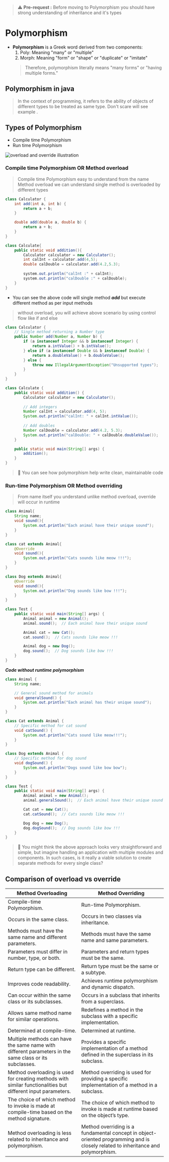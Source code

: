 > ⚠️ **Pre-request :** Before moving to Polymorphism you should have strong understanding of inheritance and it's types

# Polymorphism
- **Polymorphism** is a Greek word derived from two components:
  1. Poly: Meaning "many" or "multiple"
  2. Morph: Meaning "form" or "shape" or "duplicate" or "imitate"
  >Therefore, polymorphism literally means "many forms" or "having multiple forms."

## Polymorphism in java
>In the context of programming, it refers to the ability of objects of different types to be treated as  same type.
>Don't scare will see example .

## Types of Polymorphism
- Compile time Polymorphism
- Run time Polymorphism

![overload and override illustration](https://scaler.com/topics/images/overloading-and-overriding-in-python-1.webp)

### Compile time Polymorphism OR Method overload

>Compile time Polymorphism easy to understand from the name Method overload
>we can understand single method is overloaded by different types

```java
class Calculator {
    int add(int a, int b) {
        return a + b;
    }

    double add(double a, double b) {
        return a + b;
    }
}

class Calculate{
    public static void addition(){
        Calculator calculator = new Calculator();
        int calInt = calculator.add(4,5);
        double calDouble = calculator.add(4.2,5.3);
        
        system.out.println("calInt :" + calInt);
        system.out.println("calDouble :" + calDouble);
    }
}
```
- You can see the above code will single method ***add*** but execute different method as per input methods


>without overload, you will achieve above scenario by using control flow like if and else

```java
class Calculator {
    // Single method returning a Number type
    public Number add(Number a, Number b) {
        if (a instanceof Integer && b instanceof Integer) {
            return a.intValue() + b.intValue();
        } else if (a instanceof Double && b instanceof Double) {
            return a.doubleValue() + b.doubleValue();
        } else {
            throw new IllegalArgumentException("Unsupported types");
        }
    }
}

class Calculate {
    public static void addition() {
        Calculator calculator = new Calculator();
        
        // Add integers
        Number calInt = calculator.add(4, 5);
        System.out.println("calInt: " + calInt.intValue());
        
        // Add doubles
        Number calDouble = calculator.add(4.2, 5.3);
        System.out.println("calDouble: " + calDouble.doubleValue());
    }

    public static void main(String[] args) {
        addition();
    }
}
```

> 📌 You can see how polymorphism help write clean, maintainable code


### Run-time Polymorphism OR Method overriding
>From name itself you understand unlike method overload, override will occur in runtime

```java
class Animal{
    String name;
    void sound(){
        System.out.println("Each animal have their unique sound");
    }
}

class cat extends Animal{
    @Override
    void sound(){
        System.out.println("Cats sounds like meow !!!");
    }
}

class Dog extends Animal{
    @Override
    void sound(){
        System.out.println("Dog sounds like bow !!!");
    }
}

class Test {
    public static void main(String[] args) {
        Animal animal = new Animal();
        animal.sound();  // Each animal have their unique sound

        Animal cat = new Cat();
        cat.sound();  // Cats sounds like meow !!!

        Animal dog = new Dog();
        dog.sound();  // Dog sounds like bow !!!
    }
}
```

***Code without runtime polymorphism***
```java
class Animal {
    String name;

    // General sound method for animals
    void generalSound() {
        System.out.println("Each animal has their unique sound");
    }
}

class Cat extends Animal {
    // Specific method for cat sound
    void catSound() {
        System.out.println("Cats sound like meow!!!");
    }
}

class Dog extends Animal {
    // Specific method for dog sound
    void dogSound() {
        System.out.println("Dogs sound like bow bow");
    }
}

class Test {
    public static void main(String[] args) {
        Animal animal = new Animal();
        animal.generalSound();  // Each animal have their unique sound

        Cat cat = new Cat();
        cat.catSound();  // Cats sounds like meow !!!

        Dog dog = new Dog();
        dog.dogSound();  // Dog sounds like bow !!!
    }
}
```
>🤔 You might think the above approach looks very straightforward and simple, 
    but imagine handling an application with multiple modules and components. 
    In such cases, is it really a viable solution to create separate methods for every single class?

## Comparison of overload vs override
| Method Overloading                                                                                           | Method Overriding                                                                                                                  |
|--------------------------------------------------------------------------------------------------------------|------------------------------------------------------------------------------------------------------------------------------------|
| Compile-time Polymorphism.                                                                                   | Run-time Polymorphism.                                                                                                             |
| Occurs in the same class.                                                                                    | Occurs in two classes via inheritance.                                                                                             |
| Methods must have the same name and different parameters.                                                    | Methods must have the same name and same parameters.                                                                               |
| Parameters must differ in number, type, or both.                                                             | Parameters and return types must be the same.                                                                                      |
| Return type can be different.                                                                                | Return type must be the same or a subtype.                                                                                         |
| Improves code readability.                                                                                   | Achieves runtime polymorphism and dynamic dispatch.                                                                                |
| Can occur within the same class or its subclasses.                                                           | Occurs in a subclass that inherits from a superclass.                                                                              |
| Allows same method name for similar operations.                                                              | Redefines a method in the subclass with a specific implementation.                                                                 |
| Determined at compile-time.                                                                                  | Determined at runtime.                                                                                                             |
| Multiple methods can have the same name with different parameters in the same class or its subclasses.       | Provides a specific implementation of a method defined in the superclass in its subclass.                                          |
| Method overloading is used for creating methods with similar functionalities but different input parameters. | Method overriding is used for providing a specific implementation of a method in a subclass.                                       |
| The choice of which method to invoke is made at compile-time based on the method signature.                  | The choice of which method to invoke is made at runtime based on the object’s type.                                                |
| Method overloading is less related to inheritance and polymorphism.                                          | Method overriding is a fundamental concept in object-oriented programming and is closely related to inheritance and polymorphism.  |